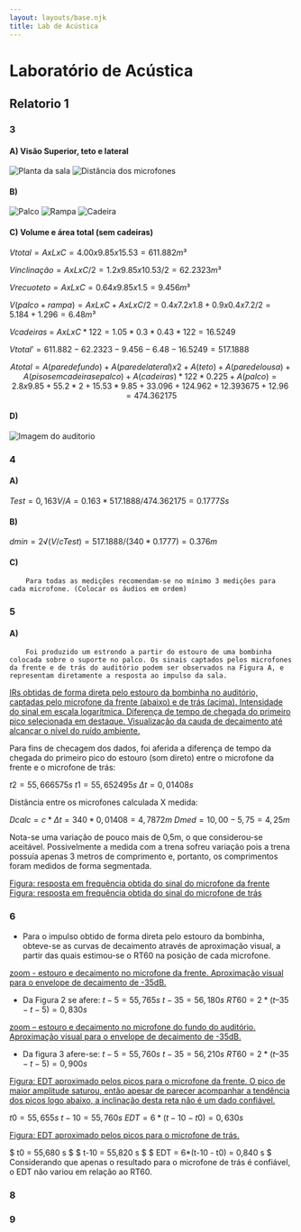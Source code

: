 ```yaml
---
layout: layouts/base.njk
title: Lab de Acústica
---
```


# Laboratório de Acústica

## Relatorio 1

 ### 3
#### A) Visão Superior, teto e lateral
![Planta da sala](./imagem1.jpg)
![Distância dos microfones](./imagem2.jpg)

#### B)
![Palco](./imagem3.jpg)
![Rampa](./imagem4.jpg)
![Cadeira](./imagem5.jpg)

#### C) Volume e área total (sem cadeiras)
$Vtotal = AxLxC = 4.00 x 9.85 x 15.53 = 611.882m³$

$Vinclinação = AxLxC/2 = 1.2 x 9.85 x 10.53/2 = 62.2323m³$

$Vrecuoteto = AxLxC = 0.64 x 9.85 x 1.5 = 9.456m³$

$V(palco + rampa) = AxLxC + AxLxC/2 = 0.4 x 7.2 x 1.8 + 0.9 x 0.4 x 7.2 /2= 5.184 + 1.296 = 6.48m³$

$Vcadeiras$ $=~ AxLxC*122 = 1.05*0.3*0.43*122 = 16.5249$

$Vtotal’ = 611.882 - 62.2323 - 9.456 - 6.48 - 16.5249 = 517.1888$


$$
Atotal = A(parede fundo) + A(parede lateral) x 2 + A(teto) + A(parede lousa) + A(piso sem cadeiras e palco) + A(cadeiras)*122*0.225 + A(palco)
= 2.8 x 9.85 + 55.2*2 + 15.53*9.85 + 33.096 + 124.962 + 12.393675 + 12.96
= 474.362175
$$

#### D)

![Imagem do auditorio](./imagem6.jpg)


### 4
#### A) 
$Test = 0,163V/A = 0.163*517.1888/474.362175 = 0.1777Ss$
#### B)
$dmin = 2√(V/cTest)=517.1888/(340*0.1777) = 0.376m$
#### C) 
        Para todas as medições recomendam-se no mínimo 3 medições para cada microfone. (Colocar os áudios em ordem)


### 5

#### A)
        Foi produzido um estrondo a partir do estouro de uma bombinha colocada sobre o suporte no palco. Os sinais captados pelos microfones da frente e de trás do auditório podem ser observados na Figura A, e representam diretamente a resposta ao impulso da sala.

[IRs obtidas de forma direta pelo estouro da bombinha no auditório, captadas pelo microfone da frente (abaixo) e de trás (acima). Intensidade do sinal em escala logarítmica. Diferença de tempo de chegada do primeiro pico selecionada em destaque. Visualização da cauda de decaimento até alcançar o nível do ruído ambiente.](/imagem7.jpg)



Para fins de checagem dos dados, foi aferida a diferença de tempo da chegada do primeiro pico do estouro (som direto) entre o microfone da frente e o microfone de trás:

$t2 = 55,666575 s$
$t1 = 55,652495 s$
$Δt = 0,01408 s$

Distância entre os microfones calculada X medida:

$Dcalc = c * Δt = 340 * 0,01408 = 4,7872 m$
$Dmed = 10,00 - 5,75 = 4,25 m$

Nota-se uma variação de pouco mais de 0,5m, o que considerou-se aceitável. Possivelmente a medida com a trena sofreu variação pois a trena possuía apenas 3 metros de comprimento e, portanto, os comprimentos foram medidos de forma segmentada.



[Figura: resposta em frequência obtida do sinal do microfone da frente](/imagem8.jpg)
[Figura: resposta em frequência obtida do sinal do microfone de trás](/imagem9.jpg)


### 6
- Para o impulso obtido de forma direta pelo estouro da bombinha, obteve-se as curvas de decaimento através de aproximação visual, a partir das quais estimou-se o RT60 na posição de cada microfone.


[zoom - estouro e decaimento no microfone da frente. Aproximação visual para o envelope de decaimento de -35dB.](/imagem10.jpg)

- Da Figura 2 se afere:
$t-5 = 55,765 s$
$t-35 = 56,180 s$
$RT60 = 2 * ( t–35 - t-5) = 0,830 s$


[zoom – estouro e decaimento no microfone do fundo do auditório. Aproximação visual para o envelope de decaimento de -35dB.](/imagem11.jpg)
- Da figura 3 afere-se:
$t-5 = 55,760 s$
$t-35 = 56,210 s$
$RT60 = 2 * ( t–35 - t-5) = 0,900 s$

[Figura: EDT aproximado pelos picos para o microfone da frente. O pico de maior amplitude saturou, então apesar de parecer acompanhar a tendência dos picos logo abaixo, a inclinação desta reta não é um dado confiável.](/imagem12.jpg)

$t0 = 55,655 s$
$t-10 = 55,760 s$
$EDT = 6*(t-10 - t0) = 0,630 s$


[Figura: EDT aproximado pelos picos para o microfone de trás.](/imagem13.jpg)

$ t0 = 55,680 s $
$ t-10 = 55,820 s $
$ EDT = 6*(t-10 - t0) = 0,840 s $
Considerando que apenas o resultado para o microfone de trás é confiável, o EDT não variou em relação ao RT60.




### 8



### 9